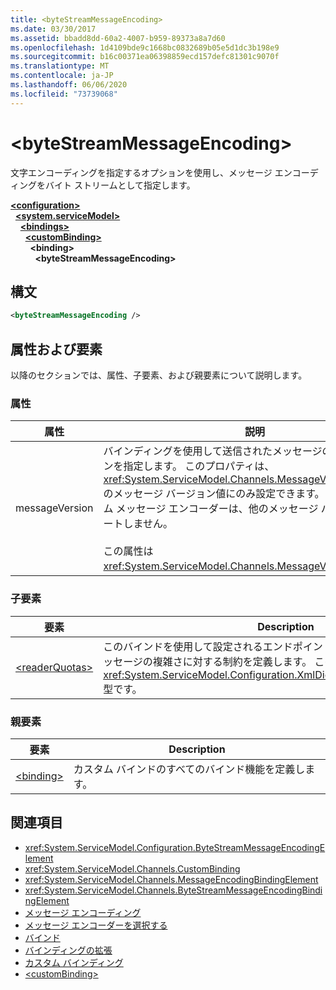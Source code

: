 ```yaml
---
title: <byteStreamMessageEncoding>
ms.date: 03/30/2017
ms.assetid: bbadd8dd-60a2-4007-b959-89373a8a7d60
ms.openlocfilehash: 1d4109bde9c1668bc0832689b05e5d1dc3b198e9
ms.sourcegitcommit: b16c00371ea06398859ecd157defc81301c9070f
ms.translationtype: MT
ms.contentlocale: ja-JP
ms.lasthandoff: 06/06/2020
ms.locfileid: "73739068"
---
```

# \<byteStreamMessageEncoding>
文字エンコーディングを指定するオプションを使用し、メッセージ エンコーディングをバイト ストリームとして指定します。  
  
[**\<configuration>**](../configuration-element.md)\
&nbsp;&nbsp;[**\<system.serviceModel>**](system-servicemodel.md)\
&nbsp;&nbsp;&nbsp;&nbsp;[**\<bindings>**](bindings.md)\
&nbsp;&nbsp;&nbsp;&nbsp;&nbsp;&nbsp;[**\<customBinding>**](custombinding.md)\
&nbsp;&nbsp;&nbsp;&nbsp;&nbsp;&nbsp;&nbsp;&nbsp;**\<binding>**\
&nbsp;&nbsp;&nbsp;&nbsp;&nbsp;&nbsp;&nbsp;&nbsp;&nbsp;&nbsp;**\<byteStreamMessageEncoding>**  
  
## <a name="syntax"></a>構文  
  
```xml  
<byteStreamMessageEncoding />
```  
  
## <a name="attributes-and-elements"></a>属性および要素  
 以降のセクションでは、属性、子要素、および親要素について説明します。  
  
### <a name="attributes"></a>属性  
  
|属性|説明|  
|---------------|-----------------|  
|messageVersion|バインディングを使用して送信されたメッセージの SOAP バージョンを指定します。 このプロパティは、<xref:System.ServiceModel.Channels.MessageVersion.None%2A> のメッセージ バージョン値にのみ設定できます。 バイト ストリーム メッセージ エンコーダーは、他のメッセージ バージョンをサポートしません。<br /><br /> この属性は <xref:System.ServiceModel.Channels.MessageVersion> 型です。|  
  
### <a name="child-elements"></a>子要素  
  
|要素|Description|  
|-------------|-----------------|  
|[\<readerQuotas>](https://docs.microsoft.com/previous-versions/dotnet/netframework-4.0/ms731325(v=vs.100))|このバインドを使用して設定されるエンドポイントにより処理可能な、SOAP メッセージの複雑さに対する制約を定義します。 この要素は <xref:System.ServiceModel.Configuration.XmlDictionaryReaderQuotasElement> 型です。|  
  
### <a name="parent-elements"></a>親要素  
  
|要素|Description|  
|-------------|-----------------|  
|[\<binding>](bindings.md)|カスタム バインドのすべてのバインド機能を定義します。|  
  
## <a name="see-also"></a>関連項目

- <xref:System.ServiceModel.Configuration.ByteStreamMessageEncodingElement>
- <xref:System.ServiceModel.Channels.CustomBinding>
- <xref:System.ServiceModel.Channels.MessageEncodingBindingElement>
- <xref:System.ServiceModel.Channels.ByteStreamMessageEncodingBindingElement>
- [メッセージ エンコーディング](message-encoding.md)
- [メッセージ エンコーダーを選択する](../../../wcf/feature-details/choosing-a-message-encoder.md)
- [バインド](../../../wcf/bindings.md)
- [バインディングの拡張](../../../wcf/extending/extending-bindings.md)
- [カスタム バインディング](../../../wcf/extending/custom-bindings.md)
- [\<customBinding>](custombinding.md)

